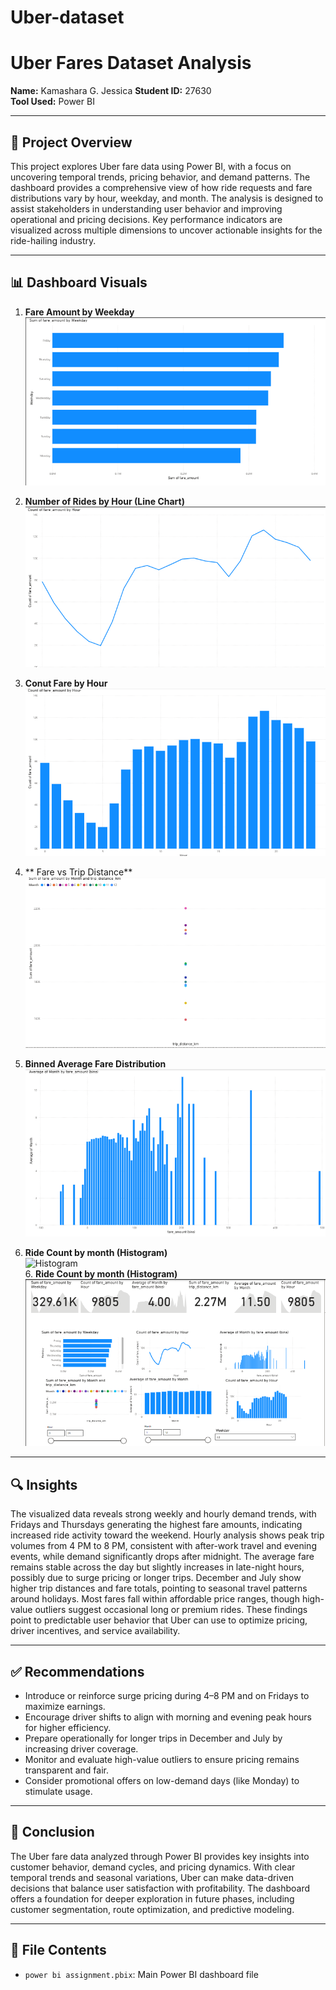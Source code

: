 # Uber-dataset
# Uber Fares Dataset Analysis

**Name:** Kamashara G. Jessica
**Student ID:** 27630  
**Tool Used:** Power BI  


---

## 📘 Project Overview

This project explores Uber fare data using Power BI, with a focus on uncovering temporal trends, pricing behavior, and demand patterns. The dashboard provides a comprehensive view of how ride requests and fare distributions vary by hour, weekday, and month. The analysis is designed to assist stakeholders in understanding user behavior and improving operational and pricing decisions. Key performance indicators are visualized across multiple dimensions to uncover actionable insights for the ride-hailing industry.

---

## 📊 Dashboard Visuals



1. **Fare Amount by Weekday**  
   ![Weekday Fare](./sumfarebyweekday.png)

2. **Number of Rides by Hour (Line Chart)**  
   ![Fares by Hour](./linechart.png)

3. **Conut Fare by Hour**  
   ![Avg Fare](./countfarebyhour.png)

4. ** Fare vs Trip Distance**  
   ![Monthly Distance](./scatterchart.png)

5. **Binned Average Fare Distribution**  
   ![Fare Bins](avgmonthbybins.png)

6. **Ride Count by month (Histogram)**  
   ![Histogram](./countfarebymonth.png)  
                                                                                                                                                                                                             6. **Ride Count by month (Histogram)**  
       ![Final Dashboard](./finaldashboard.png)                                                    
---

## 🔍 Insights

The visualized data reveals strong weekly and hourly demand trends, with Fridays and Thursdays generating the highest fare amounts, indicating increased ride activity toward the weekend. Hourly analysis shows peak trip volumes from 4 PM to 8 PM, consistent with after-work travel and evening events, while demand significantly drops after midnight. The average fare remains stable across the day but slightly increases in late-night hours, possibly due to surge pricing or longer trips. December and July show higher trip distances and fare totals, pointing to seasonal travel patterns around holidays. Most fares fall within affordable price ranges, though high-value outliers suggest occasional long or premium rides. These findings point to predictable user behavior that Uber can use to optimize pricing, driver incentives, and service availability.

---

## ✅ Recommendations

- Introduce or reinforce surge pricing during 4–8 PM and on Fridays to maximize earnings.
- Encourage driver shifts to align with morning and evening peak hours for higher efficiency.
- Prepare operationally for longer trips in December and July by increasing driver coverage.
- Monitor and evaluate high-value outliers to ensure pricing remains transparent and fair.
- Consider promotional offers on low-demand days (like Monday) to stimulate usage.

---

## 📌 Conclusion

The Uber fare data analyzed through Power BI provides key insights into customer behavior, demand cycles, and pricing dynamics. With clear temporal trends and seasonal variations, Uber can make data-driven decisions that balance user satisfaction with profitability. The dashboard offers a foundation for deeper exploration in future phases, including customer segmentation, route optimization, and predictive modeling.

---

## 📁 File Contents

- `power bi assignment.pbix`: Main Power BI dashboard file